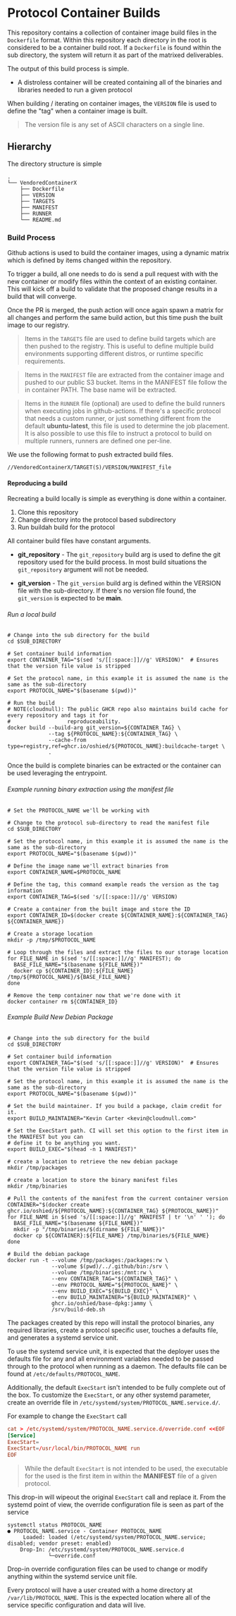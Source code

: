 # Protocol Container Builds

This repository contains a collection of container image build files
in the `Dockerfile` format. Within this repository each directory in
the root is considered to be a container build root. If a `Dockerfile`
is found within the sub directory, the system will return it as part
of the matrixed deliverables.

The output of this build process is simple.

* A distroless container will be created containing all of the binaries
  and libraries needed to run a given protocol


When building / iterating on container images, the `VERSION` file is
used to define the "tag" when a container image is built.

> The version file is any set of ASCII characters on a single line.

## Hierarchy

The directory structure is simple

``` shell
.
└── VendoredContainerX
    ├── Dockerfile
    ├── VERSION
    ├── TARGETS
    ├── MANIFEST
    ├── RUNNER
    └── README.md
```

### Build Process

Github actions is used to build the container images, using a dynamic
matrix which is defined by items changed within the repository.

To trigger a build, all one needs to do is send a pull request with
with the new container or modify files within the context of an
existing container. This will kick off a build to validate that the
proposed change results in a build that will converge.

Once the PR is merged, the push action will once again spawn a
matrix for all changes and perform the same build action, but this
time push the built image to our registry.

> Items in the `TARGETS` file are used to define build targets which are
  then pushed to the registry. This is useful to define multiple build
  environments supporting different distros, or runtime specific
  requirements.

> Items in the `MANIFEST` file are extracted from the container image and
  pushed to our public S3 bucket. Items in the MANIFEST file follow the
  in container PATH. The base name will be extracted.

> Items in the `RUNNER` file (optional) are used to define the build runners
  when executing jobs in github-actions. If there's a specific protocol that
  needs a custom runner, or just something different from the default
  **ubuntu-latest**, this file is used to determine the job placement. It is
  also possible to use this file to instruct a protocol to build on multiple
  runners, runners are defined one per-line.

We use the following format to push extracted build files.

``` url
//VendoredContainerX/TARGET(S)/VERSION/MANIFEST_file
```

#### Reproducing a build

Recreating a build locally is simple as everything is done within a
container.

1. Clone this repository
2. Change directory into the protocol based subdirectory
3. Run buildah build for the protocol

All container build files have constant arguments.

* **git_repository** - The `git_repository` build arg is used to define the
  git repository used for the build process. In most build situations the
  `git_repository` argument will not be needed.

* **git_version** - The `git_version` build arg is defined within the VERSION
  file with the sub-directory. If there's no version file found, the
  `git_version` is expected to be **main**.

###### Run a local build

``` shell
# Change into the sub directory for the build
cd $SUB_DIRECTORY

# Set container build information
export CONTAINER_TAG="$(sed 's/[[:space:]]//g' VERSION)"  # Ensures that the version file value is stripped

# Set the protocol name, in this example it is assumed the name is the same as the sub-directory
export PROTOCOL_NAME="$(basename $(pwd))"

# Run the build
# NOTE(cloudnull): The public GHCR repo also maintains build cache for every repository and tags it for
#                  reproduceability.
docker build --build-arg git_version=${CONTAINER_TAG} \
             --tag ${PROTOCOL_NAME}:${CONTAINER_TAG} \
             --cache-from type=registry,ref=ghcr.io/oshied/${PROTOCOL_NAME}:buildcache-target \
             .
```

Once the build is complete binaries can be extracted or the container can
be used leveraging the entrypoint.

###### Example running binary extraction using the manifest file

``` shell
# Set the PROTOCOL_NAME we'll be working with

# Change to the protocol sub-directory to read the manifest file
cd $SUB_DIRECTORY

# Set the protocol name, in this example it is assumed the name is the same as the sub-directory
export PROTOCOL_NAME="$(basename $(pwd))"

# Define the image name we'll extract binaries from
export CONTAINER_NAME=$PROTOCOL_NAME

# Define the tag, this command example reads the version as the tag information
export CONTAINER_TAG=$(sed 's/[[:space:]]//g' VERSION)

# Create a container from the built image and store the ID
export CONTAINER_ID=$(docker create ${CONTAINER_NAME}:${CONTAINER_TAG} ${CONTAINER_NAME})

# Create a storage location
mkdir -p /tmp/$PROTOCOL_NAME

# Loop through the files and extract the files to our storage location
for FILE_NAME in $(sed 's/[[:space:]]//g' MANIFEST); do
  BASE_FILE_NAME="$(basename ${FILE_NAME})"
  docker cp ${CONTAINER_ID}:${FILE_NAME} /tmp/${PROTOCOL_NAME}/${BASE_FILE_NAME}
done

# Remove the temp container now that we're done with it
docker container rm ${CONTAINER_ID}
```


###### Example Build New Debian Package

``` shell
# Change into the sub directory for the build
cd $SUB_DIRECTORY

# Set container build information
export CONTAINER_TAG="$(sed 's/[[:space:]]//g' VERSION)"  # Ensures that the version file value is stripped

# Set the protocol name, in this example it is assumed the name is the same as the sub-directory
export PROTOCOL_NAME="$(basename $(pwd))"

# Set the build maintainer. If you build a package, claim credit for it.
export BUILD_MAINTAINER="Kevin Carter <kevin@cloudnull.com>"

# Set the ExecStart path. CI will set this option to the first item in the MANIFEST but you can
# define it to be anything you want.
export BUILD_EXEC="$(head -n 1 MANIFEST)"

# create a location to retrieve the new debian package
mkdir /tmp/packages

# create a location to store the binary manifest files
mkdir /tmp/binaries

# Pull the contents of the manifest from the current container version
CONTAINER="$(docker create ghcr.io/oshied/${PROTOCOL_NAME}:${CONTAINER_TAG} ${PROTOCOL_NAME})"
for FILE_NAME in $(sed 's/[[:space:]]//g' MANIFEST | tr '\n' ' '); do
  BASE_FILE_NAME="$(basename ${FILE_NAME})"
  mkdir -p "/tmp/binaries/$(dirname ${FILE_NAME})"
  docker cp ${CONTAINER}:${FILE_NAME} /tmp/binaries/${FILE_NAME}
done

# Build the debian package
docker run -t --volume /tmp/packages:/packages:rw \
              --volume $(pwd)/../.github/bin:/srv \
              --volume /tmp/binaries:/mnt:rw \
              --env CONTAINER_TAG="${CONTAINER_TAG}" \
              --env PROTOCOL_NAME="${PROTOCOL_NAME}" \
              --env BUILD_EXEC="${BUILD_EXEC}" \
              --env BUILD_MAINTAINER="${BUILD_MAINTAINER}" \
              ghcr.io/oshied/base-dpkg:jammy \
              /srv/build-deb.sh
```

The packages created by this repo will install the protocol binaries,
any required libraries, create a protocol specific user, touches a
defaults file, and generates a systemd service unit.

To use the systemd service unit, it is expected that the deployer
uses the defaults file for any and all environment variables needed
to be passed through to the protocol when running as a daemon. The
defaults file can be found at `/etc/defaults/PROTOCOL_NAME`.

Additionally, the default `ExecStart` isn't intended to be fully complete
out of the box. To customize the `ExecStart`, or any other systemd parameter,
create an override file in `/etc/systemd/system/PROTOCOL_NAME.service.d/`.

For example to change the `ExecStart` call

``` conf
cat > /etc/systemd/system/PROTOCOL_NAME.service.d/override.conf <<EOF
[Service]
ExecStart=
ExecStart=/usr/local/bin/PROTOCOL_NAME run
EOF
```

> While the default `ExecStart` is not intended to be used, the executable for
  the used is the first item in within the **MANIFEST** file of a given
  protocol.

This drop-in will wipeout the original `ExecStart` call and replace it.
From the systemd point of view, the override configuration file is seen
as part of the service

``` shell
systemctl status PROTOCOL_NAME
● PROTOCOL_NAME.service - Container PROTOCOL_NAME
     Loaded: loaded (/etc/systemd/system/PROTOCOL_NAME.service; disabled; vendor preset: enabled)
    Drop-In: /etc/systemd/system/PROTOCOL_NAME.service.d
             └─override.conf
```

Drop-in override configuration files can be used to change or modify
anything within the systemd service unit file.

Every protocol will have a user created with a home directory at
`/var/lib/PROTOCOL_NAME`. This is the expected location where all of
the service specific configuration and data will live.
